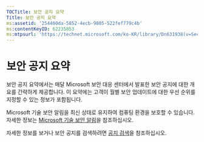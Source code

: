 ```yaml
---
TOCTitle: 보안 공지 요약
Title: 보안 공지 요약
ms:assetid: '254400da-5852-4ecb-9805-522fef779c4b'
ms:contentKeyID: 62235853
ms:mtpsurl: 'https://technet.microsoft.com/ko-KR/library/Dn631938(v=Security.10)'
---
```


보안 공지 요약
==============

보안 공지 요약에서는 매달 Microsoft 보안 대응 센터에서 발표한 보안 공지에 대한 개요를 간략하게 제공합니다. 이 요약에는 고객이 월별 보안 업데이트에 대한 우선 순위를 지정할 수 있는 정보가 포함됩니다.

Microsoft 기술 보안 알림을 최신 상태로 유지하여 컴퓨팅 환경을 보호할 수 있습니다. 자세한 정보는 [Microsoft 기술 보안 알림](http://technet.microsoft.com/security/dd252948)을 참조하십시오.

자세한 정보를 보거나 보안 공지를 검색하려면 [공지 검색](https://technet.microsoft.com/security/bulletin/)을 참조하십시오.
